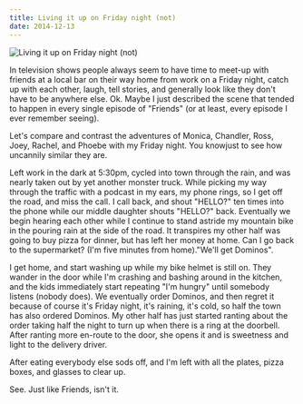 ```yaml
---
title: Living it up on Friday night (not)
date: 2014-12-13
---
```


![Living it up on Friday night (not)](https://source.unsplash.com/2aFp6EWWs58/1600x900)

In television shows people always seem to have time to meet-up with friends at a local bar on their way home from work on a Friday night, catch up with each other, laugh, tell stories, and generally look like they don't have to be anywhere else. Ok. Maybe I just described the scene that tended to happen in every single episode of "Friends" (or at least, every episode I ever remember seeing).

Let's compare and contrast the adventures of Monica, Chandler, Ross, Joey, Rachel, and Phoebe with my Friday night. You knowjust to see how uncannily similar they are.

Left work in the dark at 5:30pm, cycled into town through the rain, and was nearly taken out by yet another monster truck. While picking my way through the traffic with a podcast in my ears, my phone rings, so I get off the road, and miss the call. I call back, and shout "HELLO?" ten times into the phone while our middle daughter shouts "HELLO?" back. Eventually we begin hearing each other while I continue to stand astride my mountain bike in the pouring rain at the side of the road. It transpires my other half was going to buy pizza for dinner, but has left her money at home. Can I go back to the supermarket? (I'm five minutes from home)."We'll get Dominos".

I get home, and start washing up while my bike helmet is still on. They wander in the door while I'm crashing and bashing around in the kitchen, and the kids immediately start repeating "I'm hungry" until somebody listens (nobody does). We eventually order Dominos, and then regret it because of course it's Friday night, it's raining, it's cold, so half the town has also ordered Dominos. My other half has just started ranting about the order taking half the night to turn up when there is a ring at the doorbell. After ranting more en-route to the door, she opens it and is sweetness and light to the delivery driver.

After eating everybody else sods off, and I'm left with all the plates, pizza boxes, and glasses to clear up.

See. Just like Friends, isn't it.
